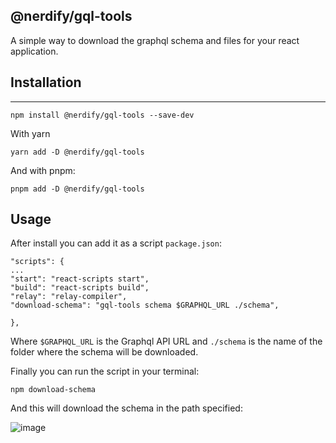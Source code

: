 ## @nerdify/gql-tools

A simple way to download the graphql schema and files for your react application.
## Installation
---

```
npm install @nerdify/gql-tools --save-dev
```

With yarn

```
yarn add -D @nerdify/gql-tools
```

And with pnpm:

```
pnpm add -D @nerdify/gql-tools
```

## Usage

After install you can add it as a script `package.json`:

```
"scripts": {
...
"start": "react-scripts start",
"build": "react-scripts build",
"relay": "relay-compiler",
"download-schema": "gql-tools schema $GRAPHQL_URL ./schema",

},
```

Where `$GRAPHQL_URL` is the Graphql API URL and `./schema` is the name of the folder where the schema will be downloaded.

Finally you can run the script in your terminal:

```
npm download-schema
```
And this will download the schema in the path specified:


![image](https://user-images.githubusercontent.com/16159494/196270564-86e4614e-80f6-4526-b244-381c7787b55a.png)
